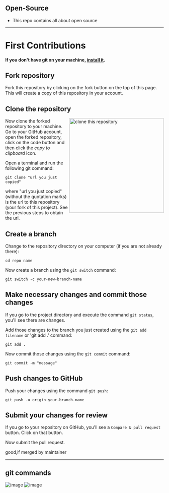## Open-Source
- This repo contains all about open source
---------
# First Contributions
#### If you don't have git on your machine, [install it](https://docs.github.com/en/get-started/quickstart/set-up-git).

## Fork repository

Fork this repository by clicking on the fork button on the top of this page.
This will create a copy of this repository in your account.

## Clone the repository

<img align="right" width="300" src="https://firstcontributions.github.io/assets/Readme/clone.png" alt="clone this repository" />

Now clone the forked repository to your machine. Go to your GitHub account, open the forked repository, click on the code button and then click the _copy to clipboard_ icon.

Open a terminal and run the following git command:

```
git clone "url you just copied"
```

where "url you just copied" (without the quotation marks) is the url to this repository (your fork of this project). See the previous steps to obtain the url.

## Create a branch

Change to the repository directory on your computer (if you are not already there):

```
cd repo name
```

Now create a branch using the `git switch` command:

```
git switch -c your-new-branch-name
```
## Make necessary changes and commit those changes

If you go to the project directory and execute the command `git status`, you'll see there are changes.

Add those changes to the branch you just created using the `git add filename` or 'git add .' command:

```
git add .
```

Now commit those changes using the `git commit` command:

```
git commit -m "message"
```
## Push changes to GitHub

Push your changes using the command `git push`:

```
git push -u origin your-branch-name
```
## Submit your changes for review

If you go to your repository on GitHub, you'll see a `Compare & pull request` button. Click on that button.

Now submit the pull request.

good,if merged by maintainer 

------
## git commands 
![image](https://github.com/whoshyam/Open-Source/assets/106832180/aaf33a0e-4429-48a0-aa01-e9a11b4992d8)
![image](https://github.com/whoshyam/Open-Source/assets/106832180/916f41ec-a6d4-4528-ab41-c85b8154ad08)

